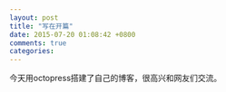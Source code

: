 ```yaml
---
layout: post
title: "写在开篇"
date: 2015-07-20 01:08:42 +0800
comments: true
categories: 
---
```

今天用octopress搭建了自己的博客，很高兴和网友们交流。